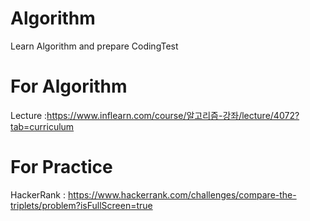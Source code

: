 # Algorithm
Learn Algorithm and prepare CodingTest

# For Algorithm
Lecture :https://www.inflearn.com/course/알고리즘-강좌/lecture/4072?tab=curriculum

# For Practice
HackerRank : https://www.hackerrank.com/challenges/compare-the-triplets/problem?isFullScreen=true
